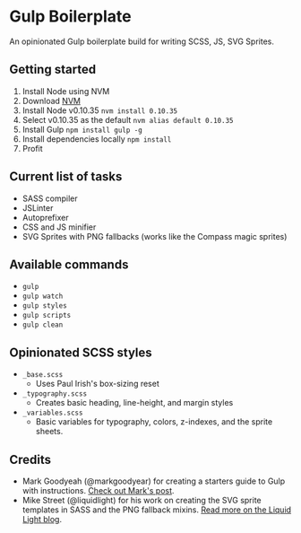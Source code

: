 # Gulp Boilerplate
An opinionated Gulp boilerplate build for writing SCSS, JS, SVG Sprites.

## Getting started

1. Install Node using NVM
  1. Download [NVM](https://github.com/creationix/nvm)
  2. Install Node v0.10.35 `nvm install 0.10.35`
  3. Select v0.10.35 as the default `nvm alias default 0.10.35`
2. Install Gulp `npm install gulp -g`
3. Install dependencies locally `npm install`
4. Profit

## Current list of tasks

- SASS compiler
- JSLinter
- Autoprefixer
- CSS and JS minifier
- SVG Sprites with PNG fallbacks (works like the Compass magic sprites)

## Available commands

- `gulp`
- `gulp watch`
- `gulp styles`
- `gulp scripts`
- `gulp clean`

## Opinionated SCSS styles

  - `_base.scss`
    - Uses Paul Irish's box-sizing reset
  - `_typography.scss`
    - Creates basic heading, line-height, and margin styles
  - `_variables.scss`
    - Basic variables for typography, colors, z-indexes, and the sprite sheets.

## Credits
- Mark Goodyeah (@markgoodyear) for creating a starters guide to Gulp with instructions. [Check out Mark's post](http://markgoodyear.com/2014/01/getting-started-with-gulp/).
- Mike Street (@liquidlight) for his work on creating the SVG sprite templates in SASS and the PNG fallback mixins. [Read more on the Liquid Light blog](https://www.liquidlight.co.uk/blog/article/creating-svg-sprites-using-gulp-and-sass/).
